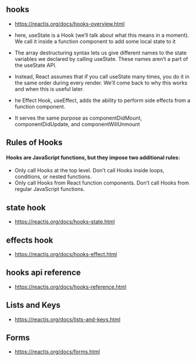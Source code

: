## hooks 
- https://reactjs.org/docs/hooks-overview.html
- here, useState is a Hook (we’ll talk about what this means in a moment). We call it inside a function component to add some local state to it
- The array destructuring syntax lets us give different names to the state variables we declared by calling useState. These names aren’t a part of the useState API. 
- Instead, React assumes that if you call useState many times, you do it in the same order during every render. We’ll come back to why this works and when this is useful later.

- he Effect Hook, useEffect, adds the ability to perform side effects from a function component. 
- It serves the same purpose as componentDidMount, componentDidUpdate, and componentWillUnmount

## Rules of Hooks
#### Hooks are JavaScript functions, but they impose two additional rules:
- Only call Hooks at the top level. Don’t call Hooks inside loops, conditions, or nested functions.
- Only call Hooks from React function components. Don’t call Hooks from regular JavaScript functions.



## state hook
- https://reactjs.org/docs/hooks-state.html


## effects hook
- https://reactjs.org/docs/hooks-effect.html

## hooks api reference
- https://reactjs.org/docs/hooks-reference.html

## Lists and Keys
- https://reactjs.org/docs/lists-and-keys.html

## Forms
- https://reactjs.org/docs/forms.html